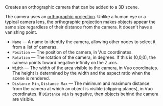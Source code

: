 Creates an orthographic camera that can be added to a 3D scene. 

The camera uses an [orthographic projection](http://en.wikipedia.org/wiki/Graphical_projection). Unlike a human eye or a typical camera lens, the orthographic projection makes objects appear the same size regardless of their distance from the camera. It doesn't have a vanishing point. 

   - `Name` — A name to identify the camera, allowing other nodes to select it from a list of cameras. 
   - `Position` — The position of the camera, in Vuo coordinates. 
   - `Rotation` — The rotation of the camera, in degrees. If this is (0,0,0), the camera points toward negative infinity on the Z axis. 
   - `Width` — The width of the area visible to the camera, in Vuo coordinates. The height is determined by the width and the aspect ratio when the scene is rendered. 
   - `Distance Min`, `Distance Max` — The minimum and maximum distance from the camera at which an object is visible (clipping planes), in Vuo coordinates. If `Distance Min` is negative, then objects behind the camera are visible. 
